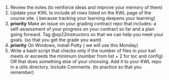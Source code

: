 1. Review the notes (to reinforce ideas and improve your memory of them)
1. Update your KWL to include all rows listed on the KWL page of the course site. ( because tracking your learning deepens your learning)
1. **priority** Make an issue on your grading contract repo that includes: a self-assessment of your progress on your contract so far and a plan going forward. Tag @sp22instructors so that we can help you meet your goals. (so that you get the grade you want)
1. **priority** On Windows, install Putty ( we will use this Monday)
1. Write a bash script that checks only if the number of files in your kwl meets or exceeds the minimum (number from list + 2 for toc and config) OR that does something else of your choosing. Add it to your KWL repo in a utils directory. Include Comments.  (to practice so that you remember)
